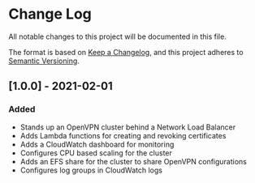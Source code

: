 # Change Log

All notable changes to this project will be documented in this file.

The format is based on [Keep a Changelog](https://keepachangelog.com/en/1.0.0/),
and this project adheres to [Semantic Versioning](https://semver.org/spec/v2.0.0.html).

## [1.0.0] - 2021-02-01

### Added

- Stands up an OpenVPN cluster behind a Network Load Balancer
- Adds Lambda functions for creating and revoking certificates
- Adds a CloudWatch dashboard for monitoring
- Configures CPU based scaling for the cluster
- Adds an EFS share for the cluster to share OpenVPN configurations
- Configures log groups in CloudWatch logs
